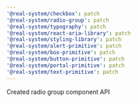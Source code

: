 ```yaml
---
'@real-system/checkbox': patch
'@real-system/radio-group': patch
'@real-system/typography': patch
'@real-system/react-aria-library': patch
'@real-system/styling-library': patch
'@real-system/alert-primitive': patch
'@real-system/box-primitive': patch
'@real-system/button-primitive': patch
'@real-system/portal-primitive': patch
'@real-system/text-primitive': patch
---
```


Created radio group component API
